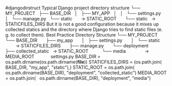 #djangodirstruct
Typical Django project directory structure
└── MY_PROJECT
    ├── BASE_DIR
    │   ├── MY_APP
    │   │   └── settings.py
    │   └── manage.py
    └── static        -> STATIC_ROOT
        └── static    -> STATICFILES_DIRS
But it is not a good configuration because it mixes up collected statics and the directory where Django tries to find static files (e. g. to collect them). 
Best Practice Directory Structure
└── MY_PROJECT
    └── BASE_DIR
        ├── my_app
        │   ├── settings.py
        │   └── static              -> STATICFILES_DIRS
        ├── manage.py
        └── deployment
            ├── collected_static    -> STATIC_ROOT
            └── media               -> MEDIA_ROOT
            
settings.py
BASE_DIR = os.path.dirname(os.path.dirname(__file__))
STATICFILES_DIRS = (os.path.join(
    BASE_DIR, "my_app", "static"),)
STATIC_ROOT = os.path.join(
    os.path.dirname(BASE_DIR), "deployment", "collected_static")
MEDIA_ROOT = os.path.join(
    os.path.dirname(BASE_DIR), "deployment", "media")
